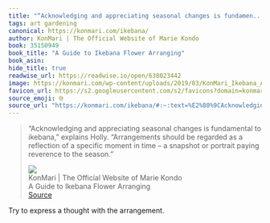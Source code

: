 ```yaml
---
title: "“Acknowledging and appreciating seasonal changes is fundamen..."
tags: art gardening
canonical: https://konmari.com/ikebana/
author: KonMari | The Official Website of Marie Kondo
book: 35150949
book_title: "A Guide to Ikebana Flower Arranging"
book_asin: 
hide_title: true
readwise_url: https://readwise.io/open/638023442
image: https://konmari.com/wp-content/uploads/2019/03/KonMari_Ikebana_Arrangement_Landscape-1200x800.jpg
favicon_url: https://s2.googleusercontent.com/s2/favicons?domain=konmari.com
source_emoji: 🌐
source_url: "https://konmari.com/ikebana/#:~:text=%E2%80%9CAcknowledging%20and%20appreciating,to%20the%20season.%E2%80%9D"
---
```


> “Acknowledging and appreciating seasonal changes is fundamental to ikebana,” explains Holly. “Arrangements should be regarded as a reflection of a specific moment in time – a snapshot or portrait paying reverence to the season.”
> <div class="quoteback-footer"><div class="quoteback-avatar"><img class="mini-favicon" src="https://s2.googleusercontent.com/s2/favicons?domain=konmari.com"></div><div class="quoteback-metadata"><div class="metadata-inner"><span style="display:none">FROM:</span><div aria-label="KonMari | The Official Website of Marie Kondo" class="quoteback-author"> KonMari | The Official Website of Marie Kondo</div><div aria-label="A Guide to Ikebana Flower Arranging" class="quoteback-title"> A Guide to Ikebana Flower Arranging</div></div></div><div class="quoteback-backlink"><a target="_blank" aria-label="go to the full text of this quotation" rel="noopener" href="https://konmari.com/ikebana/#:~:text=%E2%80%9CAcknowledging%20and%20appreciating,to%20the%20season.%E2%80%9D" class="quoteback-arrow"> Source</a></div></div>

Try to express a thought with the arrangement.